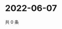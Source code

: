 # 2022-06-07

共 0 条

<!-- BEGIN WEIBO -->
<!-- 最后更新时间 Tue Jun 07 2022 16:00:41 GMT+0800 (China Standard Time) -->

<!-- END WEIBO -->
